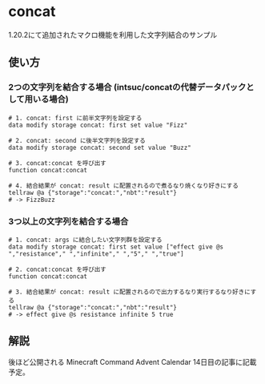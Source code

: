 
# concat

1.20.2にて追加されたマクロ機能を利用した文字列結合のサンプル

## 使い方

### 2つの文字列を結合する場合 (intsuc/concatの代替データパックとして用いる場合)

```mcfunction
# 1. concat: first に前半文字列を設定する
data modify storage concat: first set value "Fizz"

# 2. concat: second に後半文字列を設定する
data modify storage concat: second set value "Buzz"

# 3. concat:concat を呼び出す
function concat:concat

# 4. 結合結果が concat: result に配置されるので煮るなり焼くなり好きにする
tellraw @a {"storage":"concat:","nbt":"result"}
# -> FizzBuzz
```

### 3つ以上の文字列を結合する場合

```mcfunction
# 1. concat: args に結合したい文字列群を設定する
data modify storage concat: first set value ["effect give @s ","resistance"," ","infinite"," ","5"," ","true"]

# 2. concat:concat を呼び出す
function concat:concat

# 3. 結合結果が concat: result に配置されるので出力するなり実行するなり好きにする
tellraw @a {"storage":"concat:","nbt":"result"}
# -> effect give @s resistance infinite 5 true
```

## 解説

後ほど公開される Minecraft Command Advent Calendar 14日目の記事に記載予定。
